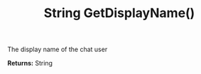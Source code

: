 ﻿---
uid: crmscript_ref_NSChatPresence_GetDisplayName
title: String GetDisplayName()
intellisense: NSChatPresence.GetDisplayName
keywords: NSChatPresence, GetDisplayName
so.topic: reference
---

The display name of the chat user

**Returns:** String


